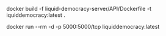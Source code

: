 docker build -f liquid-democracy-server/API/Dockerfile -t iquiddemocracy:latest .

docker run --rm -d -p 5000:5000/tcp liquiddemocracy:latest
